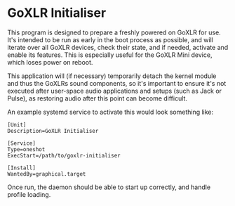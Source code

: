# GoXLR Initialiser

This program is designed to prepare a freshly powered on GoXLR for use. It's intended to be run as
early in the boot process as possible, and will iterate over all GoXLR devices, check their state, and if 
needed, activate and enable its features. This is especially useful for the GoXLR Mini device, which loses
power on reboot.

This application will (if necessary) temporarily detach the kernel module and thus the GoXLRs sound components,
so it's important to ensure it's not executed after user-space audio applications and setups (such as Jack or Pulse),
as restoring audio after this point can become difficult.

An example systemd service to activate this would look something like:

```
[Unit]
Description=GoXLR Initialiser

[Service]
Type=oneshot
ExecStart=/path/to/goxlr-initialiser

[Install]
WantedBy=graphical.target
```

Once run, the daemon should be able to start up correctly, and handle profile loading.